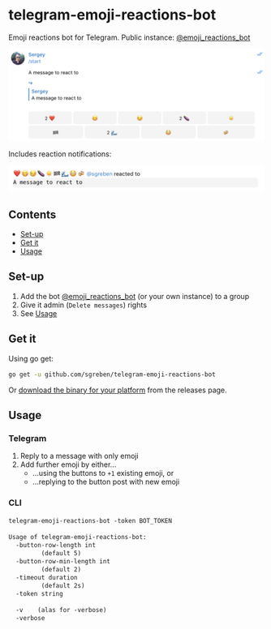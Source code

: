 # telegram-emoji-reactions-bot

Emoji reactions bot for Telegram. Public instance: [@emoji_reactions_bot](https://t.me/emoji_reactions_bot)

![screenshot](docs/shot.png)

Includes reaction notifications:

![screenshot](docs/notification.png)

## Contents

- [Set-up](#set-up)
- [Get it](#get-it)
- [Usage](#usage)

## Set-up

1. Add the bot [@emoji_reactions_bot](https://t.me/emoji_reactions_bot) (or your own instance) to a group
2. Give it admin (`Delete messages`) rights
3. See [Usage](#usage)

## Get it

Using go get:

```bash
go get -u github.com/sgreben/telegram-emoji-reactions-bot
```

Or [download the binary for your platform](https://github.com/sgreben/telegram-emoji-reactions-bot/releases/latest) from the releases page.

## Usage

### Telegram

1. Reply to a message with only emoji
2. Add further emoji by either...
   - ...using the buttons to `+1` existing emoji, or
   - ...replying to the button post with new emoji

### CLI

```text
telegram-emoji-reactions-bot -token BOT_TOKEN

Usage of telegram-emoji-reactions-bot:
  -button-row-length int
    	 (default 5)
  -button-row-min-length int
    	 (default 2)
  -timeout duration
    	 (default 2s)
  -token string
    	
  -v	(alas for -verbose)
  -verbose
    	
```
